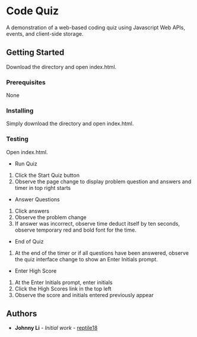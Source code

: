 # Code Quiz

A demonstration of a web-based coding quiz using Javascript Web APIs, events, and client-side storage.

## Getting Started

Download the directory and open index.html.

### Prerequisites

None

### Installing

Simply download the directory and open index.html.

### Testing

Open index.html.

* Run Quiz
1. Click the Start Quiz button
2. Observe the page change to display problem question and answers and timer in top right starts

* Answer Questions
1. Click answers
2. Observe the problem change
3. If answer was incorrect, observe time deduct itself by ten seconds, observe temporary red and bold font for the time.

* End of Quiz
1. At the end of the timer or if all questions have been answered, observe the quiz interface change to show an Enter Initials prompt.

* Enter High Score
1. At the Enter Initials prompt, enter initials
2. Click the High Scores link in the top left
3. Observe the score and initials entered previously appear

## Authors

* **Johnny Li** - *Initial work* - [reptile18](https://github.com/reptile18)